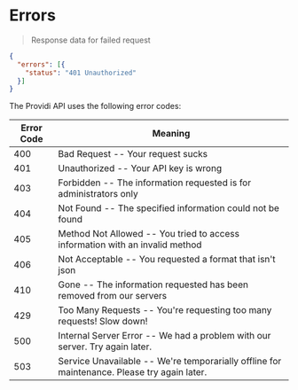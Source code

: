 # Errors

> Response data for failed request

```json
{
  "errors": [{
    "status": "401 Unauthorized"
  }]
}
```

The Providi API uses the following error codes:

Error Code | Meaning
---------- | -------
400 | Bad Request -- Your request sucks
401 | Unauthorized -- Your API key is wrong
403 | Forbidden -- The information requested is for administrators only
404 | Not Found -- The specified information could not be found
405 | Method Not Allowed -- You tried to access information with an invalid method
406 | Not Acceptable -- You requested a format that isn't json
410 | Gone -- The information requested has been removed from our servers
429 | Too Many Requests -- You're requesting too many requests! Slow down!
500 | Internal Server Error -- We had a problem with our server. Try again later.
503 | Service Unavailable -- We're temporarially offline for maintenance. Please try again later.
